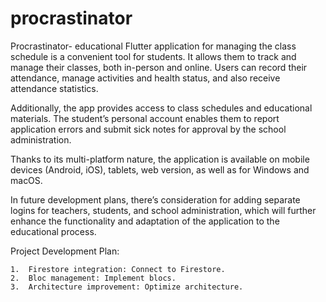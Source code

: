 # procrastinator

Procrastinator- educational Flutter application for managing the class schedule is a convenient tool for students. It allows them to track and manage their classes, both in-person and online. Users can record their attendance, manage activities and health status, and also receive attendance statistics.

Additionally, the app provides access to class schedules and educational materials. The student’s personal account enables them to report application errors and submit sick notes for approval by the school administration.

Thanks to its multi-platform nature, the application is available on mobile devices (Android, iOS), tablets, web version, as well as for Windows and macOS.

In future development plans, there’s consideration for adding separate logins for teachers, students, and school administration, which will further enhance the functionality and adaptation of the application to the educational process.

Project Development Plan:

    1.	Firestore integration: Connect to Firestore.
    2.	Bloc management: Implement blocs.
    3.	Architecture improvement: Optimize architecture.
